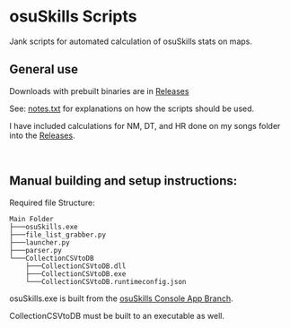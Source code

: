 # osuSkills Scripts

Jank scripts for automated calculation of osuSkills stats on maps.

## General use

Downloads with prebuilt binaries are in [Releases](https://github.com/Kuuuube/osuSkills_Scripts/releases)

See: [notes.txt](https://github.com/Kuuuube/osuSkills_Scripts/blob/main/notes.txt) for explanations on how the scripts should be used.

I have included calculations for NM, DT, and HR done on my songs folder into the [Releases](https://github.com/Kuuuube/osuSkills_Scripts/releases).

<br>

## Manual building and setup instructions:

Required file Structure:
```
Main Folder
├───osuSkills.exe 
├───file_list_grabber.py
├───launcher.py
├───parser.py
└───CollectionCSVtoDB
    ├───CollectionCSVtoDB.dll
    ├───CollectionCSVtoDB.exe
    └───CollectionCSVtoDB.runtimeconfig.json
```

osuSkills.exe is built from the [osuSkills Console App Branch](https://github.com/Kert/osuSkills/tree/console_app).

CollectionCSVtoDB must be built to an executable as well.